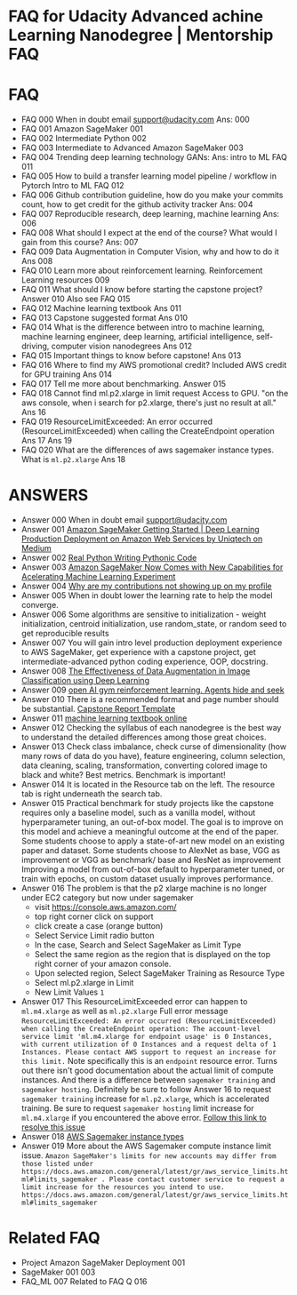 # FAQ for Udacity Advanced achine Learning Nanodegree | Mentorship FAQ

# FAQ
- FAQ 000	When in doubt email support@udacity.com Ans: 000
- FAQ 001	Amazon SageMaker 001
- FAQ 002	Intermediate Python 002
- FAQ 003	Intermediate to Advanced Amazon SageMaker 003
- FAQ 004	Trending deep learning technology GANs: Ans: intro to ML FAQ 011
- FAQ 005	How to build a transfer learning model pipeline / workflow in Pytorch Intro to ML FAQ 012
- FAQ 006	Github contribution guideline, how do you make your commits count, how to get credit for the github activity tracker Ans: 004
- FAQ 007	Reproducible research, deep learning, machine learning Ans: 006
- FAQ 008	What should I expect at the end of the course? What would I gain from this course? Ans: 007
- FAQ 009 	Data Augmentation in Computer Vision, why and how to do it Ans 008
- FAQ 010 	Learn more about reinforcement learning. Reinforcement Learning resources 009
- FAQ 011	What should I know before starting the capstone project? Answer 010 Also see FAQ 015
- FAQ 012 Machine learning textbook Ans 011
- FAQ 013 Capstone suggested format Ans 010
- FAQ 014 What is the difference between intro to machine learning, machine learning engineer, deep learning, artificial intelligence, self-driving, computer vision nanodegrees Ans 012
- FAQ 015 Important things to know before capstone! Ans 013
- FAQ 016 Where to find my AWS promotional credit? Included AWS credit for GPU training Ans 014
- FAQ 017 Tell me more about benchmarking. Answer 015
- FAQ 018 Cannot find ml.p2.xlarge in limit request Access to GPU. "on the aws console, when i search for p2.xlarge, there's just no result at all." Ans 16
- FAQ 019 ResourceLimitExceeded: An error occurred (ResourceLimitExceeded) when calling the CreateEndpoint operation Ans 17 Ans 19
- FAQ 020 What are the differences of aws sagemaker instance types. What is `ml.p2.xlarge` Ans 18


# ANSWERS
- Answer 000 When in doubt email support@udacity.com
- Answer 001 [Amazon SageMaker Getting Started | Deep Learning Production Deployment on Amazon Web Services by Uniqtech on Medium](https://medium.com/swlh/jupyter-notebook-on-amazon-sagemaker-getting-started-55489f500439)
- Answer 002 [Real Python Writing Pythonic Code](https://realpython.com/learning-paths/writing-pythonic-code/)
- Answer 003 [Amazon SageMaker Now Comes with New Capabilities for Acelerating Machine Learning Experiment](https://aws.amazon.com/blogs/machine-learning/amazon-sagemaker-now-comes-with-new-capabilities-for-accelerating-machine-learning-experimentation/)
- Answer 004 [Why are my contributions not showing up on my profile](https://help.github.com/en/articles/why-are-my-contributions-not-showing-up-on-my-profile)
- Answer 005 When in doubt lower the learning rate to help the model converge.
- Answer 006 Some algorithms are sensitive to initialization - weight initialization, centroid initialization, use random_state, or random seed to get reproducible results
- Answer 007 You will gain intro level production deployment experience to AWS SageMaker, get experience with a capstone project, get intermediate-advanced python coding experience, OOP, docstring.
- Answer 008 [The Effectiveness of Data Augmentation in Image Classification using Deep Learning](http://cs231n.stanford.edu/reports/2017/pdfs/300.pdf)
- Answer 009 [open AI gym reinforcement learning. Agents hide and seek](https://youtu.be/kopoLzvh5jY)
- Answer 010 There is a recommended format and page number should be substantial. [Capstone Report Template](https://github.com/udacity/machine-learning/blob/master/projects/capstone/capstone_report_template.md)
- Answer 011 [machine learning textbook online](http://aima.cs.berkeley.edu/)
- Answer 012 Checking the syllabus of each nanodegree is the best way to understand the detailed differences among those great choices.
- Answer 013 Check class imbalance, check curse of dimensionality (how many rows of data do you have), feature engineering, column selection, data cleaning, scaling, transformation, converting colored image to black and white? Best metrics. Benchmark is important!
- Answer 014 It is located in the Resource tab on the left. The resource tab is right underneath the search tab.
- Answer 015 Practical benchmark for study projects like the capstone requires only a baseline model, such as a vanilla model, without hyperparameter tuning, an out-of-box model. The goal is to improve on this model and achieve a meaningful outcome at the end of the paper. Some students choose to apply a state-of-art new model on an existing paper and dataset. Some students choose to AlexNet as base, VGG as improvement or VGG as benchmark/ base and ResNet as improvement Improving a model from out-of-box default to hyperparameter tuned, or train with epochs, on custom dataset usually improves performance.
- Answer 016 The problem is that the p2 xlarge machine is no longer under EC2 category but now under sagemaker
	- visit https://console.aws.amazon.com/
	- top right corner click on support
	- click create a case (orange button)
	- Select Service Limit radio button
	- In the case, Search and Select SageMaker as Limit Type
	- Select the same region as the region that is displayed on the top right  corner of your amazon console.
	- Upon selected region, Select SageMaker Training as Resource Type
	- Select ml.p2.xlarge in Limit
	- New Limit Values `1`
- Answer 017 This ResourceLimitExceeded error can happen to `ml.m4.xlarge` as well as `ml.p2.xlarge` Full error message `ResourceLimitExceeded: An error occurred (ResourceLimitExceeded) when calling the CreateEndpoint operation: The account-level service limit 'ml.m4.xlarge for endpoint usage' is 0 Instances, with current utilization of 0 Instances and a request delta of 1 Instances. Please contact AWS support to request an increase for this limit.` Note specifically this is an `endpoint` resource error. Turns out there isn't good documentation about the actual limit of compute instances. And there is a difference between `sagemaker training` and `sagemaker hosting`. Definitely be sure to follow Answer 16 to request `sagemaker training` increase for `ml.p2.xlarge`, which is accelerated training. Be sure to request `sagemaker hosting` limit increase for `ml.m4.xlarge` if you encountered the above error. [Follow this link to resolve this issue](https://knowledge.udacity.com/questions/60402)
- Answer 018 [AWS Sagemaker instance types](https://aws.amazon.com/sagemaker/pricing/instance-types/)
- Answer 019 More about the AWS Sagemaker compute instance limit issue. `Amazon SageMaker's limits for new accounts may differ from those listed under https://docs.aws.amazon.com/general/latest/gr/aws_service_limits.html#limits_sagemaker . Please contact customer service to request a limit increase for the resources you intend to use.
https://docs.aws.amazon.com/general/latest/gr/aws_service_limits.html#limits_sagemaker`

# Related FAQ
- Project Amazon SageMaker Deployment 001
- SageMaker 001 003
- FAQ_ML 007 Related to FAQ Q 016
